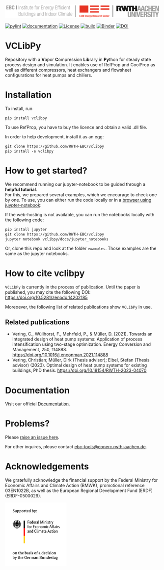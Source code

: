 ![E.ON EBC RWTH Aachen University](https://github.com/RWTH-EBC/ebcpy/blob/master/docs/EBC_Logo.png)

[![pylint](https://rwth-ebc.github.io/vclibpy/main/pylint/pylint.svg )](https://rwth-ebc.github.io/vclibpy/main/pylint/pylint.html)
[![documentation](https://rwth-ebc.github.io/vclibpy/main/docs/doc.svg)](https://rwth-ebc.github.io/vclibpy/main/docs/index.html)
[![License](https://img.shields.io/badge/License-BSD%203--Clause-blue.svg)](https://opensource.org/licenses/BSD-3-Clause)
[![build](https://rwth-ebc.github.io/vclibpy/main/build/build.svg)](https://rwth-ebc.github.io/vclibpy/main/build/build.svg)
[![Binder](https://mybinder.org/badge_logo.svg)](https://mybinder.org/v2/gh/RWTH-EBC/vclibpy/main?labpath=docs%2Fjupyter_notebooks)
[![DOI](https://zenodo.org/badge/725581067.svg)](https://doi.org/10.5281/zenodo.14202185)

# VCLibPy

Repository with a **V**apor **C**ompression **Lib**rary in **Py**thon for steady state process design and simulation.
It enables use of RefProp and CoolProp as well as different compressors, heat exchangers and flowsheet configurations for heat pumps and chillers.

# Installation

To install, run
```
pip install vclibpy
```
To use RefProp, you have to buy the licence and obtain a valid .dll file.

In order to help development, install it as an egg:

```
git clone https://github.com/RWTH-EBC/vclibpy
pip install -e vclibpy
```

# How to get started?

We recommend running our jupyter-notebook to be guided through a **helpful tutorial**.  
For this, we prepared several examples, which we encourage to check one by one.
To use, you can either run the code locally or in a [browser using juypter-notebook](https://mybinder.org/v2/gh/RWTH-EBC/vclibpy/main?labpath=docs%2Fjupyter_notebooks):

If the web-hosting is not available, you can run the notebooks locally with the following code:
```
pip install jupyter
git clone https://github.com/RWTH-EBC/vclibpy
jupyter notebook vclibpy/docs/jupyter_notebooks
```

Or, clone this repo and look at the folder `examples`.
Those examples are the same as the jupyter notebooks.

# How to cite vclibpy

`VCLibPy` is currently in the process of publication. 
Until the paper is published, you may cite the following DOI: https://doi.org/10.5281/zenodo.14202185

Moreoever, the following list of related publications show `VCLibPy` in use.


## Related publications

- Vering, C., Wüllhorst, F., Mehrfeld, P., & Müller, D. (2021). Towards an integrated design of heat pump systems: Application of process intensification using two-stage optimization. Energy Conversion and Management, 250, 114888.  https://doi.org/10.1016/j.enconman.2021.114888
- Vering, Christian; Müller, Dirk (Thesis advisor); Elbel, Stefan (Thesis advisor) (2023). Optimal design of heat pump systems for existing buildings, PhD thesis. https://doi.org/10.18154/RWTH-2023-04070

# Documentation
Visit our official [Documentation](https://rwth-ebc.github.io/vclibpy/main/docs/index.html).

# Problems?
Please [raise an issue here](https://github.com/RWTH-EBC/vclibpy/issues/new).

For other inquires, please contact [ebc-tools@eonerc.rwth-aachen.de](mailto:ebc-tools@eonerc.rwth-aachen.de).

# Acknowledgements

We gratefully acknowledge the financial support by the Federal Ministry for Economic Affairs and Climate Action (BMWK), promotional reference 03EN1022B, as well as the European Regional Development Fund (ERDF) (ERDF-0500029).

<img src="https://github.com/RWTH-EBC/BESMod/blob/main/BESMod/Resources/Images/BMWK_logo.png" alt="BMWK" width="200"/>


